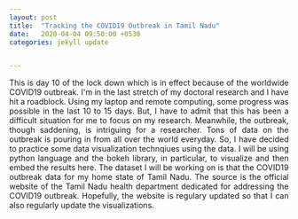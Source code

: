 ```yaml
---
layout: post
title:  "Tracking the COVID19 Outbreak in Tamil Nadu"
date:   2020-04-04 09:50:00 +0530
categories: jekyll update


---
```


<div style="text-align:justify">
<p>
This is day 10 of the lock down which is in effect because of the worldwide COVID19 outbreak. I'm in the last stretch of my doctoral research and I have hit a roadblock. Using my laptop and remote computing, some progress was possible in the last 10 to 15 days. But, I have to admit that this has been a difficult situation for me to focus on my research. Meanwhile, the outbreak, though saddening, is intriguing for a researcher. Tons of data on the outbreak is pouring in from all over the world everyday. So, I have decided to practice some data visualization technqiues using the data. I will be using python language and the bokeh library, in particular, to visualize and then embed the results here. The dataset I will be working on is that the COVID19 outbreak data for my home state of Tamil Nadu. The source is the official website of the Tamil Nadu health department dedicated for addressing the COVID19 outbreak. Hopefully, the website is regulary updated so that I can also regularly update the visualizations.
</p>
</div>
  <div class="bk-root" id="20dd8419-28c1-4214-b589-c25ed9d1da4d" data-root-id="1001"></div>
<head>
      <meta charset="utf-8">
      <title>Bokeh Plot</title>
      <script type="text/javascript" src="https://cdn.bokeh.org/bokeh/release/bokeh-2.0.1.min.js" integrity="sha384-JpP8FXbgAZLkfur7LiK3j9AGBhHNIvF742meBJrjO2ShJDhCG2I1uVvW+0DUtrmc" crossorigin="anonymous"></script>
        <script type="text/javascript">
            Bokeh.set_log_level("info");
        </script>
</head>
<script type="application/json" id="1134">
{"44075f9b-d1b0-4693-9fd1-e1b4bafc2d92":{"roots":{"references":[{"attributes":{"data_source":{"id":"1033"},"glyph":{"id":"1034"},"hover_glyph":null,"muted_glyph":null,"nonselection_glyph":{"id":"1035"},"selection_glyph":null,"view":{"id":"1037"}},"id":"1036","type":"GlyphRenderer"},{"attributes":{"active_drag":"auto","active_inspect":"auto","active_multi":null,"active_scroll":"auto","active_tap":"auto","tools":[{"id":"1019"},{"id":"1020"},{"id":"1021"},{"id":"1022"},{"id":"1023"},{"id":"1024"}]},"id":"1026","type":"Toolbar"},{"attributes":{},"id":"1041","type":"CategoricalTickFormatter"},{"attributes":{"bottom_units":"screen","fill_alpha":0.5,"fill_color":"lightgrey","left_units":"screen","level":"overlay","line_alpha":1.0,"line_color":"black","line_dash":[4,4],"line_width":2,"render_mode":"css","right_units":"screen","top_units":"screen"},"id":"1025","type":"BoxAnnotation"},{"attributes":{"fill_color":{"value":"black"},"top":{"field":"top"},"width":{"value":0.8},"x":{"field":"x"}},"id":"1034","type":"VBar"},{"attributes":{"formatter":{"id":"1041"},"major_label_orientation":1.5707963267948966,"ticker":{"id":"1013"}},"id":"1012","type":"CategoricalAxis"},{"attributes":{},"id":"1039","type":"BasicTickFormatter"},{"attributes":{"text":"Number of positive cases over time"},"id":"1002","type":"Title"},{"attributes":{},"id":"1008","type":"CategoricalScale"},{"attributes":{},"id":"1013","type":"CategoricalTicker"},{"attributes":{"end":431},"id":"1006","type":"Range1d"},{"attributes":{},"id":"1010","type":"LinearScale"},{"attributes":{"axis":{"id":"1012"},"ticker":null},"id":"1014","type":"Grid"},{"attributes":{"formatter":{"id":"1039"},"ticker":{"id":"1016"}},"id":"1015","type":"LinearAxis"},{"attributes":{"below":[{"id":"1012"}],"center":[{"id":"1014"},{"id":"1018"}],"left":[{"id":"1015"}],"plot_height":500,"plot_width":800,"renderers":[{"id":"1036"}],"title":{"id":"1002"},"toolbar":{"id":"1026"},"x_range":{"id":"1004"},"x_scale":{"id":"1008"},"y_range":{"id":"1006"},"y_scale":{"id":"1010"}},"id":"1001","subtype":"Figure","type":"Plot"},{"attributes":{},"id":"1016","type":"BasicTicker"},{"attributes":{"axis":{"id":"1015"},"dimension":1,"ticker":null},"id":"1018","type":"Grid"},{"attributes":{"overlay":{"id":"1025"}},"id":"1021","type":"BoxZoomTool"},{"attributes":{},"id":"1024","type":"HelpTool"},{"attributes":{"factors":["05-Mar","06-Mar","07-Mar","08-Mar","09-Mar","10-Mar","11-Mar","12-Mar","13-Mar","14-Mar","15-Mar","16-Mar","17-Mar","18-Mar","19-Mar","20-Mar","21-Mar","22-Mar","23-Mar","24-Mar","25-Mar","26-Mar","27-Mar","28-Mar","29-Mar","30-Mar","31-Mar","01-Apr","02-Apr","03-Apr"]},"id":"1004","type":"FactorRange"},{"attributes":{"data":{"top":[0,0,1,0,1,1,1,1,1,1,1,1,1,2,3,3,6,7,9,15,23,29,38,42,50,67,124,234,309,411],"x":["05-Mar","06-Mar","07-Mar","08-Mar","09-Mar","10-Mar","11-Mar","12-Mar","13-Mar","14-Mar","15-Mar","16-Mar","17-Mar","18-Mar","19-Mar","20-Mar","21-Mar","22-Mar","23-Mar","24-Mar","25-Mar","26-Mar","27-Mar","28-Mar","29-Mar","30-Mar","31-Mar","01-Apr","02-Apr","03-Apr"]},"selected":{"id":"1044"},"selection_policy":{"id":"1043"}},"id":"1033","type":"ColumnDataSource"},{"attributes":{},"id":"1019","type":"PanTool"},{"attributes":{},"id":"1020","type":"WheelZoomTool"},{"attributes":{},"id":"1043","type":"UnionRenderers"},{"attributes":{},"id":"1044","type":"Selection"},{"attributes":{},"id":"1022","type":"SaveTool"},{"attributes":{},"id":"1023","type":"ResetTool"},{"attributes":{"source":{"id":"1033"}},"id":"1037","type":"CDSView"},{"attributes":{"fill_alpha":{"value":0.1},"fill_color":{"value":"black"},"line_alpha":{"value":0.1},"top":{"field":"top"},"width":{"value":0.8},"x":{"field":"x"}},"id":"1035","type":"VBar"}],"root_ids":["1001"]},"title":"Bokeh Application","version":"2.0.1"}}
</script>
<script type="text/javascript">
          (function() {
            var fn = function() {
              Bokeh.safely(function() {
                (function(root) {
                  function embed_document(root) {
                    
                  var docs_json = document.getElementById('1134').textContent;
                  var render_items = [{"docid":"44075f9b-d1b0-4693-9fd1-e1b4bafc2d92","root_ids":["1001"],"roots":{"1001":"20dd8419-28c1-4214-b589-c25ed9d1da4d"}}];
                  root.Bokeh.embed.embed_items(docs_json, render_items);
                
                  }
                  if (root.Bokeh !== undefined) {
                    embed_document(root);
                  } else {
                    var attempts = 0;
                    var timer = setInterval(function(root) {
                      if (root.Bokeh !== undefined) {
                        clearInterval(timer);
                        embed_document(root);
                      } else {
                        attempts++;
                        if (attempts > 100) {
                          clearInterval(timer);
                          console.log("Bokeh: ERROR: Unable to run BokehJS code because BokehJS library is missing");
                        }
                      }
                    }, 10, root)
                  }
                })(window);
              });
            };
            if (document.readyState != "loading") fn();
            else document.addEventListener("DOMContentLoaded", fn);
          })();
</script>


